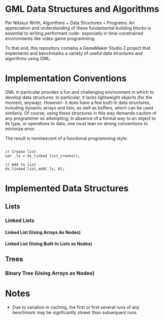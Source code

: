 # GML Data Structures and Algorithms 
Per Niklaus Wirth, Algorithms + Data Structures = Programs. An appreciation and
understanding of these fundamental building blocks is essential to writing
performant code- especially in time-constrained environments like video game
programming.

To that end, this repository contains a GameMaker Studio 2 project that
implements and benchmarks a variety of useful data structures and algorithms
using GML.


# Implementation Conventions

GML in particular provides a fun and challenging environment in which to
develop data structures. In particular, it lacks lightweight objects (for the
moment, anyway). However- it does have a few built-in data structures,
including dynamic arrays and lists, as well as buffers, which can be used 
similarly. Of course, using these structures in this way demands caution 
of any programmer so attempting; in absence of a formal way to an object 
to its type, or operations to data, one must lean on strong conventions 
to minimize error.

The result is reminescent of a functional programming style:

```gml

// Create list
var _ls = ds_linked_list_create();

// Add to list
ds_linked_list_add(_ls, 0);

```

# Implemented Data Structures

## Lists

### Linked Lists

#### Linked List (Using Arrays As Nodes)

#### Linked List (Using Built-In Lists as Nodes)

## Trees

### Binary Tree (Using Arrays as Nodes)

# Notes

- Due to variation in caching, the first or first several runs of any benchmark
  may be signficantly slower than subsequent runs.
